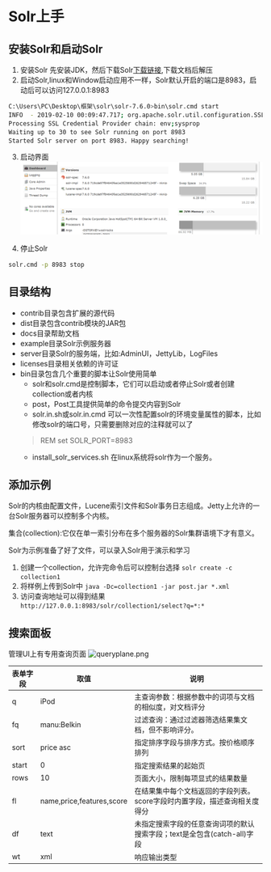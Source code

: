 # Solr上手

## 安装Solr和启动Solr

1. 安装Solr
 先安装JDK，然后下载Solr[下载链接](https://lucene.apache.org/solr/mirrors-solr-latest-redir.html),下载文档后解压
2. 启动Solr,linux和Window启动应用不一样，Solr默认开启的端口是8983，启动后可以访问127.0.0.1:8983

 ```bash
C:\Users\PC\Desktop\框架\solr\solr-7.6.0>bin\solr.cmd start
INFO  - 2019-02-10 00:09:47.717; org.apache.solr.util.configuration.SSLCredentialProviderFactory;
Processing SSL Credential Provider chain: env;sysprop
Waiting up to 30 to see Solr running on port 8983
Started Solr server on port 8983. Happy searching!
 ```

3. 启动界面
 ![solrstart](../imgs/solrstart.png)

4. 停止Solr

```bash
solr.cmd -p 8983 stop
```

## 目录结构

+ contrib目录包含扩展的源代码
+ dist目录包含contrib模块的JAR包
+ docs目录帮助文档
+ example目录Solr示例服务器
+ server目录Solr的服务端，比如:AdminUI，JettyLib，LogFiles
+ licenses目录相关依赖的许可证
+ bin目录包含几个重要的脚本让Solr使用简单
  + solr和solr.cmd是控制脚本，它们可以启动或者停止Solr或者创建collection或者内核
  + post，Post工具提供简单的命令提交内容到Solr
  + solr.in.sh或solr.in.cmd 可以一次性配置solr的环境变量属性的脚本，比如修改solr的端口号，只需要删除对应的注释就可以了
  >REM set SOLR_PORT=8983
  + install_solr_services.sh 在linux系统将solr作为一个服务。

## 添加示例

Solr的内核由配置文件，Lucene索引文件和Solr事务日志组成。Jetty上允许的一台Solr服务器可以控制多个内核。

集合(collection):它仅在单一索引分布在多个服务器的Solr集群语境下才有意义。

Solr为示例准备了好了文件，可以录入Solr用于演示和学习

1. 创建一个collection，允许完命令后可以控制台选择
`solr create -c collection1`
2. 将样例上传到Solr中
`java -Dc=collection1 -jar post.jar *.xml`
3. 访问查询地址可以得到结果
`http://127.0.0.1:8983/solr/collection1/select?q=*:*`

## 搜索面板

管理UI上有专用查询页面
![queryplane.png](../imgs/queryplane.png)

|表单字段|取值|说明
|-|-|-|
|q|iPod|主查询参数：根据参数中的词项与文档的相似度，对文档评分|
|fq|manu:Belkin|过滤查询：通过过滤器筛选结果集文档，但不影响评分。|
|sort|price asc|指定排序字段与排序方式。按价格顺序排列|
|start|0|指定搜索结果的起始页|
|rows|10|页面大小，限制每项显式的结果数量|
|fl|name,price,features,score|在结果集中每个文档返回的字段列表。score字段时内置字段，描述查询相关度得分|
|df|text|未指定搜索字段的任意查询词项的默认搜索字段；text是全包含(catch-all)字段|
|wt|xml|响应输出类型|